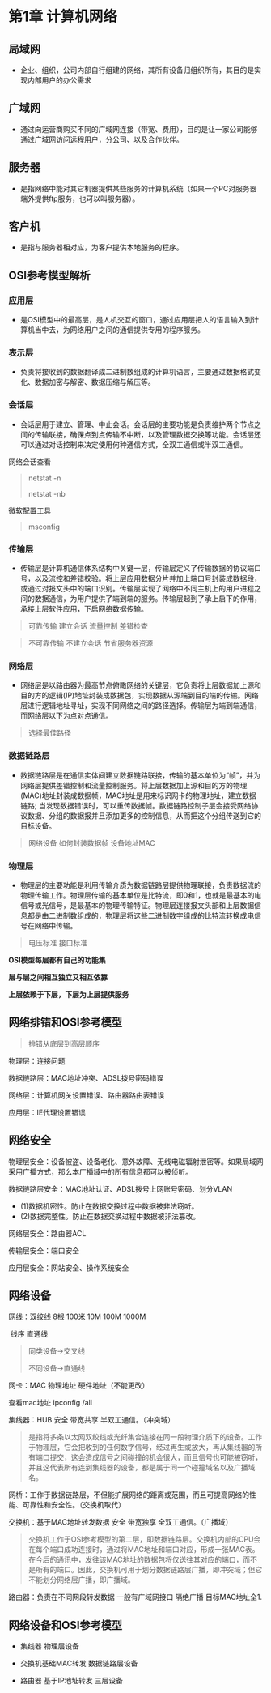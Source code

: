# 第1章 计算机网络

## 局域网

- 企业、组织，公司内部自行组建的网络，其所有设备归组织所有，其目的是实现内部用户的办公需求

## 广域网

- 通过向运营商购买不同的广域网连接（带宽、费用），目的是让一家公司能够通过广域网访问远程用户，分公司、以及合作伙伴。

## 服务器

- 是指网络中能对其它机器提供某些服务的计算机系统（如果一个PC对服务器端外提供ftp服务，也可以叫服务器）。

## 客户机

- 是指与服务器相对应，为客户提供本地服务的程序。

## OSI参考模型解析

### 应用层

- 是OSI模型中的最高层，是人机交互的窗口，通过应用层把人的语言输入到计算机当中去，为网络用户之间的通信提供专用的程序服务。

### 表示层

- 负责将接收到的数据翻译成二进制数组成的计算机语言，主要通过数据格式变化、数据加密与解密、数据压缩与解压等。

### 会话层

- 会话层用于建立、管理、中止会话。会话层的主要功能是负责维护两个节点之间的传输联接，确保点到点传输不中断，以及管理数据交换等功能。会话层还可以通过对话控制来决定使用何种通信方式，全双工通信或半双工通信。

网络会话查看

> netstat -n
>
> netstat -nb

微软配置工具

> msconfig

### 传输层

- 传输层是计算机通信体系结构中关键一层，传输层定义了传输数据的协议端口号，以及流控和差错校验。将上层应用数据分片并加上端口号封装成数据段，或通过对报文头中的端口识别。传输层实现了网络中不同主机上的用户进程之间的数据通信，为用户提供了端到端的服务。传输层起到了承上启下的作用，承接上层软件应用，下启网络数据传输。

> 可靠传输 建立会话 流量控制 差错检查

> 不可靠传输 不建立会话 节省服务器资源

### 网络层

- 网络层是以路由器为最高节点俯瞰网络的关键层，它负责将上层数据加上源和目的方的逻辑(IP)地址封装成数据包，实现数据从源端到目的端的传输。网络层进行逻辑地址寻址，实现不同网络之间的路径选择。传输层为端到端通信，而网络层以下为点对点通信。

> 选择最佳路径

### 数据链路层

- 数据链路层是在通信实体间建立数据链路联接，传输的基本单位为“帧”，并为网络层提供差错控制和流量控制服务。将上层数据加上源和目的方的物理(MAC)地址封装成数据帧，MAC地址是用来标识网卡的物理地址，建立数据链路; 当发现数据错误时，可以重传数据帧。数据链路控制子层会接受网络协议数据、分组的数据报并且添加更多的控制信息，从而把这个分组传送到它的目标设备。

> 网络设备 如何封装数据帧 设备地址MAC

### 物理层

- 物理层的主要功能是利用传输介质为数据链路层提供物理联接，负责数据流的物理传输工作。物理层传输的基本单位是比特流，即0和1，也就是最基本的电信号或光信号，是最基本的物理传输特征。物理层连接报文头部和上层数据信息都是由二进制数组成的，物理层将这些二进制数字组成的比特流转换成电信号在网络中传输。

> 电压标准 接口标准

**OSI模型每层都有自己的功能集**

**层与层之间相互独立又相互依靠**

**上层依赖于下层，下层为上层提供服务**

## 网络排错和OSI参考模型

> 排错从底层到高层顺序

物理层：连接问题

数据链路层：MAC地址冲突、ADSL拨号密码错误

网络层：计算机网关设置错误、路由器路由表错误

应用层：IE代理设置错误

## 网络安全

物理层安全：设备被盗、设备老化、意外故障、无线电磁辐射泄密等。如果局域网采用广播方式，那么本广播域中的所有信息都可以被侦听。

数据链路层安全：MAC地址认证、ADSL拨号上网账号密码、划分VLAN

- (1)数据机密性。防止在数据交换过程中数据被非法窃听。
- (2)数据完整性。防止在数据交换过程中数据被非法篡改。

网络层安全：路由器ACL

传输层安全：端口安全

应用层安全：网站安全、操作系统安全

## 网络设备

网线：双绞线 8根 100米 10M 100M 1000M

​           线序 直通线

> 同类设备->交叉线
>
> 不同设备->直通线

网卡：MAC 物理地址 硬件地址（不能更改）

查看mac地址 ipconfig /all

集线器：HUB 安全 带宽共享 半双工通信。（冲突域）

> 是指将多条以太网双绞线或光纤集合连接在同一段物理介质下的设备。工作于物理层，它会把收到的任何数字信号，经过再生或放大，再从集线器的所有端口提交，这会造成信号之间碰撞的机会很大，而且信号也可能被窃听，并且这代表所有连到集线器的设备，都是属于同一个碰撞域名以及广播域名。

网桥：工作于数据链路层，不但能扩展网络的距离或范围，而且可提高网络的性能、可靠性和安全性。（交换机取代）

交换机：基于MAC地址转发数据 安全 带宽独享 全双工通信。（广播域）

> 交换机工作于OSI参考模型的第二层，即数据链路层。交换机内部的CPU会在每个端口成功连接时，通过将MAC地址和端口对应，形成一张MAC表。在今后的通讯中，发往该MAC地址的数据包将仅送往其对应的端口，而不是所有的端口。因此，交换机可用于划分数据链路层广播，即冲突域；但它不能划分网络层广播，即广播域。

路由器：负责在不同网段转发数据 一般有广域网接口 隔绝广播 目标MAC地址全1.

## 网络设备和OSI参考模型

- 集线器 物理层设备

- 交换机基础MAC转发 数据链路层设备
- 路由器 基于IP地址转发 三层设备




